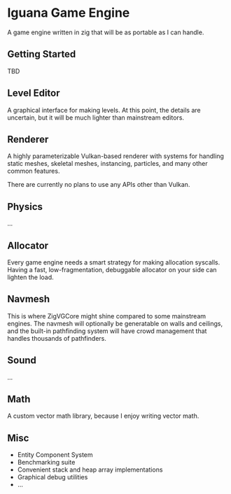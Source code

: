 # Iguana Game Engine
A game engine written in zig that will be as portable as I can handle.

## Getting Started
TBD

## Level Editor
A graphical interface for making levels. At this point, the details are uncertain, but it will be much lighter than mainstream editors.

## Renderer
A highly parameterizable Vulkan-based renderer with systems for handling static meshes, skeletal meshes, instancing, particles, and many other common features.

There are currently no plans to use any APIs other than Vulkan.

## Physics
...

## Allocator
Every game engine needs a smart strategy for making allocation syscalls. Having a fast, low-fragmentation, debuggable allocator on your side can lighten the load.

## Navmesh
This is where ZigVGCore might shine compared to some mainstream engines. The navmesh will optionally be generatable on walls and ceilings, and the built-in pathfinding system will have crowd management that handles thousands of pathfinders.

## Sound
...

## Math
A custom vector math library, because I enjoy writing vector math.

## Misc
<ul>
  <li>Entity Component System</li>
  <li>Benchmarking suite</li>
  <li>Convenient stack and heap array implementations</li>
  <li>Graphical debug utilities</li>
  <li>...</li>
</ul>

